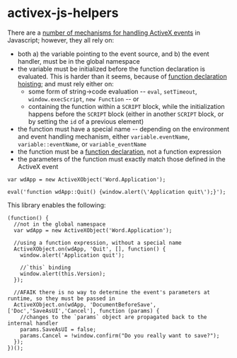 # activex-js-helpers

There are a [number of mechanisms for handling ActiveX events](https://msdn.microsoft.com/en-us/library/ms974564.aspx) in Javascript; however, they all rely on:
* both a) the variable pointing to the event source, and b) the event handler, must be in the global namespace
* the variable must be initialized before the function declaration is evaluated. This is harder than it seems, because of [function declaration hoisting](https://developer.mozilla.org/en-US/docs/Web/JavaScript/Reference/Statements/function#Function_declaration_hoisting); and must rely either on:
   * some form of string->code evaluation -- `eval`, `setTimeout`, `window.execScript`, `new Function` -- or
   * containing the function within a `SCRIPT` block, while the initialization happens before the `SCRIPT` block (either in another `SCRIPT` block, or by setting the `id` of a previous element)
* the function must have a special name -- depending on the environment and event handling mechanism, either `variable.eventName`, `variable::eventName`, or `variable_eventName`
* the function must be a [function declaration](https://developer.mozilla.org/en-US/docs/Web/JavaScript/Reference/Functions#Defining_functions), not a function expression
* the parameters of the function must exactly match those defined in the ActiveX event

```
var wdApp = new ActiveXObject('Word.Application');

eval('function wdApp::Quit() {window.alert(\'Application quit\');}');
```

This library enables the following:
```
(function() {
  //not in the global namespace
  var wdApp = new ActiveXObject('Word.Application');
  
  //using a function expression, without a special name
  ActiveXObject.on(wdApp, 'Quit', [], function() {
    window.alert('Application quit');
    
    //`this` binding
    window.alert(this.Version);
  });

  //AFAIK there is no way to determine the event's parameters at runtime, so they must be passed in
  ActiveXObject.on(wdApp, 'DocumentBeforeSave', ['Doc','SaveAsUI','Cancel'], function (params) {
    //changes to the `params` object are propagated back to the internal handler
    params.SaveAsUI = false;
    params.Cancel = !window.confirm("Do you really want to save?");   
  });
})();
